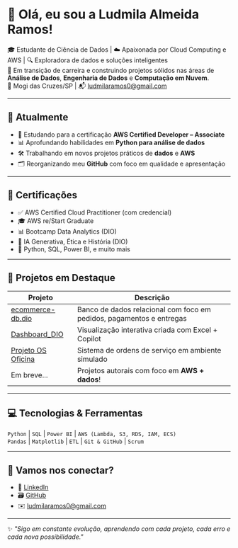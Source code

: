 
# 👋 Olá, eu sou a Ludmila Almeida Ramos!

🎓 Estudante de Ciência de Dados | ☁️ Apaixonada por Cloud Computing e AWS | 🔍 Exploradora de dados e soluções inteligentes  
🌱 Em transição de carreira e construindo projetos sólidos nas áreas de **Análise de Dados**, **Engenharia de Dados** e **Computação em Nuvem**.  
📍 Mogi das Cruzes/SP | 📬 ludmilaramos0@gmail.com

---

## 🚀 Atualmente

- 🔧 Estudando para a certificação **AWS Certified Developer – Associate**
- 📊 Aprofundando habilidades em **Python para análise de dados**
- 🛠️ Trabalhando em novos projetos práticos de **dados** e **AWS**
- 🗂️ Reorganizando meu **GitHub** com foco em qualidade e apresentação

---

## 💼 Certificações

- ✅ AWS Certified Cloud Practitioner (com credencial)
- 🎓 AWS re/Start Graduate
- 📊 Bootcamp Data Analytics (DIO)
- 🤖 IA Generativa, Ética e História (DIO)
- 🧠 Python, SQL, Power BI, e muito mais

---

## 🧩 Projetos em Destaque

| Projeto | Descrição |
|--------|-----------|
| [ecommerce-db.dio](https://github.com/LudmilaRamos/ecommerce-db.dio) | Banco de dados relacional com foco em pedidos, pagamentos e entregas |
| [Dashboard_DIO](https://github.com/LudmilaRamos/dashboard_dio) | Visualização interativa criada com Excel + Copilot |
| [Projeto OS Oficina](https://github.com/LudmilaRamos/os_oficina_dio) | Sistema de ordens de serviço em ambiente simulado |
| Em breve... | Projetos autorais com foco em **AWS + dados**! |

---

## 💻 Tecnologias & Ferramentas

`Python` | `SQL` | `Power BI` | `AWS (Lambda, S3, RDS, IAM, ECS)`  
`Pandas` | `Matplotlib` | `ETL` | `Git & GitHub` | `Scrum`

---

## 🤝 Vamos nos conectar?

- 💼 [LinkedIn](https://www.linkedin.com/in/ludmila-almeida-ramos)
- 🗃️ [GitHub](https://github.com/LudmilaRamos)
- ✉️ ludmilaramos0@gmail.com

---

✨ *"Sigo em constante evolução, aprendendo com cada projeto, cada erro e cada nova possibilidade."*

